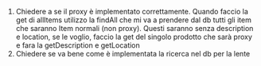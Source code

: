 1. Chiedere a se il proxy è implementato correttamente.
   Quando faccio la get di allItems utilizzo la findAll che mi va a prendere dal db tutti gli item che saranno Item normali (non proxy).
   Questi saranno senza description e location, se le voglio, faccio la get del singolo prodotto che sarà proxy e fara la getDescription e getLocation
2. Chiedere se va bene come è implementata la ricerca nel db per la lente
